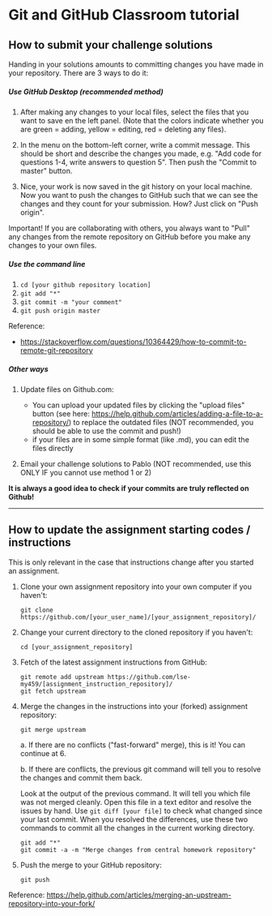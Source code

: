 # Git and GitHub Classroom tutorial

## How to submit your challenge solutions

Handing in your solutions amounts to committing changes you have made in your repository. There are 3 ways to do it:

##### Use GitHub Desktop (recommended method)

1. After making any changes to your local files, select the files that you want to save en the left panel. (Note that the colors indicate whether you are green = adding, yellow = editing, red = deleting any files).

2. In the menu on the bottom-left corner, write a commit message. This should be short and describe the changes you made, e.g. "Add code for questions 1-4, write answers to question 5". Then push the "Commit to master" button.

3. Nice, your work is now saved in the git history on your local machine. Now you want to push the changes to GitHub such that we can see the changes and they count for your submission. How? Just click on "Push origin".

Important! If you are collaborating with others, you always want to "Pull" any changes from the remote repository on GitHub before you make any changes to your own files.

##### Use the command line

1. `cd [your github repository location]`
2. `git add "*"`
3. `git commit -m "your comment"`
4. `git push origin master`

Reference:
* https://stackoverflow.com/questions/10364429/how-to-commit-to-remote-git-repository

##### Other ways

1. Update files on Github.com:

    * You can upload your updated files by clicking the "upload files" button (see here: <https://help.github.com/articles/adding-a-file-to-a-repository/>) to replace the outdated files (NOT recommended, you should be able to use the commit and push!)
    * if your files are in some simple format (like .md), you can edit the files directly

2. Email your challenge solutions to Pablo (NOT recommended, use this ONLY IF you cannot use method 1 or 2)


**It is always a good idea to check if your commits are truly reflected on Github!**

------------------------

## How to update the assignment starting codes / instructions

This is only relevant in the case that instructions change after you started an assignment.

1. Clone your own assignment repository into your own computer if you haven't:

    ```
    git clone https://github.com/[your_user_name]/[your_assignment_repository]/
    ```

2. Change your current directory to the cloned repository if you haven't:

    ```
    cd [your_assignment_repository]
    ```

3. Fetch of the latest assignment instructions from GitHub:

    ```
    git remote add upstream https://github.com/lse-my459/[assignment_instruction_repository]/
    git fetch upstream
    ```

4. Merge the changes in the instructions into your (forked) assignment repository:

    ```
    git merge upstream
    ```


    a. If there are no conflicts ("fast-forward" merge), this is it! You can continue at 6.

    b. If there are conflicts, the previous git command will tell you to resolve the changes and commit them back.

    Look at the output of the previous command. It will tell you which file was not merged cleanly. Open this file in a text editor and resolve the issues by hand. Use `git diff [your file]` to check what changed since your last commit. When you resolved the differences, use these two commands to commit all the changes in the current working directory.

    ```
    git add "*"
    git commit -a -m "Merge changes from central homework repository"
    ```

6. Push the merge to your GitHub repository:

    ```
    git push
    ```

Reference: <https://help.github.com/articles/merging-an-upstream-repository-into-your-fork/>
